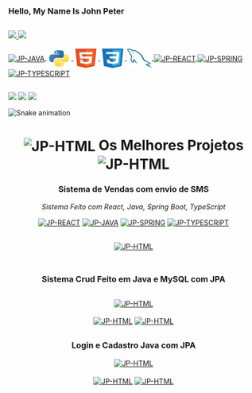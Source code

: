 ### Hello, My Name Is John Peter
##
<div>
	<a href="https://github.com/joaosinho2">
	<img height="220cm" src="https://github-readme-stats.vercel.app/api?username=joaosinho2&show_icons=true&theme=dark&include_all_commits=true&count_private=true"/>
	<img height="250cm" src="https://github-readme-stats.vercel.app/api/top-langs/?username=joaosinho2&layout-compact&langs_count=200&theme=dark"/>
</div>

<div style="display: inline_block"><br>
<img align="center" alt="JP-JAVA" height="40" width="50" src="https://cdn-icons-png.flaticon.com/512/226/226777.png">
    <img align="center" alt="JP-Python" height="40" width="50" src="https://raw.githubusercontent.com/devicons/devicon/master/icons/python/python-original.svg">
  <img align="center" alt="JP-HTML" height="40" width="50" src="https://raw.githubusercontent.com/devicons/devicon/master/icons/html5/html5-original.svg">
  <img align="center" alt="JP-CSS" height="40" width="50" src="https://raw.githubusercontent.com/devicons/devicon/master/icons/css3/css3-original.svg">
  <img align="center" alt="JP-Python" height="40" width="50" src="https://raw.githubusercontent.com/devicons/devicon/master/icons/mysql/mysql-original.svg">
<img align="center" alt="JP-REACT" height="40" width="50" src="https://cdn-icons-png.flaticon.com/512/1126/1126012.png">
<img align="center" alt="JP-SPRING" height="40" width="50" src="https://dzone.com/storage/temp/12434118-spring-boot-logo.png">
<img align="center" alt="JP-TYPESCRIPT" height="40" width="50" src="https://cdn-icons-png.flaticon.com/512/5968/5968381.png">
</div>

##

<div> 
  <a href="#" target="_blank"><img src="https://img.shields.io/badge/YouTube-FF0000?style=for-the-badge&logo=youtube&logoColor=white" target="_blank"></a>
  <a href="#" target="_blank"><img src="https://img.shields.io/badge/-Instagram-%23E4405F?style=for-the-badge&logo=instagram&logoColor=white" target="_blank"></a>
  <a href="#" target="_blank"><img src="https://img.shields.io/badge/-LinkedIn-%230077B5?style=for-the-badge&logo=linkedin&logoColor=white" target="_blank"></a> 
 
  ![Snake animation](https://github.com/joaosinho2/joaosinho2/blob/output/github-contribution-grid-snake.svg)
 
</div>

<div align="center" class="Header">
<h1><img align="center" alt="JP-HTML" height="50" width="50" src="https://cdn-icons-png.flaticon.com/512/6528/6528734.png"> Os Melhores Projetos <img align="center" alt="JP-HTML" height="50" width="50" src="https://cdn-icons-png.flaticon.com/512/6528/6528734.png"></h1>

<h3>Sistema de Vendas com envio de SMS</h3>
<p align="center"> <i> Sistema Feito com React, Java, Spring Boot, TypeScript </i> </p>
<a href="https://github.com/joaosinho2/dsmeta" target="_blank"><img align="center" alt="JP-REACT" height="50" width="50" src="https://cdn-icons-png.flaticon.com/512/1126/1126012.png"></a>
<a href="https://github.com/joaosinho2/dsmeta" target="_blank">
<img align="center" alt="JP-JAVA" height="50" width="50" src="https://cdn-icons-png.flaticon.com/512/226/226777.png"></a>
<a href="https://github.com/joaosinho2/dsmeta" target="_blank"><img align="center" alt="JP-SPRING" height="50" width="50" src="https://dzone.com/storage/temp/12434118-spring-boot-logo.png"></a>
<a href="https://github.com/joaosinho2/dsmeta" target="_blank"><img align="center" alt="JP-TYPESCRIPT" height="50" width="50" src="https://cdn-icons-png.flaticon.com/512/5968/5968381.png"></a>

</div>

##

<div align="center" class="Gallery">

<a href="https://github.com/joaosinho2/dsmeta" target="_blank"><img align="center" alt="JP-HTML" height="600" width="800" src="https://user-images.githubusercontent.com/71307203/204018410-fcabe45b-e02b-4b18-a12d-c785a0b7c78f.png"></a>
<br>
<br>


##

<h3>Sistema Crud Feito em Java e MySQL com JPA </h3>

</div>

##

<div align="center" class="Gallery">

<a href="https://github.com/joaosinho2/sistemacrudcompleto" target="_blank"><img align="center" alt="JP-HTML" height="600" width="800" src="https://user-images.githubusercontent.com/71307203/183532976-c1c54a44-d9df-4417-b2b9-c7feabe1149e.png"></a>
<br>
<br>
<a href="https://github.com/joaosinho2/sistemacrudcompleto" target="_blank"><img align="center" alt="JP-HTML" height="100" width="100" src="https://cdn-icons-png.flaticon.com/512/226/226777.png"></a>
<a href="https://github.com/joaosinho2/sistemacrudcompleto" target="_blank"><img align="center" alt="JP-HTML" height="100" width="100" src="https://cdn-icons-png.flaticon.com/512/5968/5968313.png"></a>

##


<h3>Login e Cadastro Java com JPA</h3>


</div>
	
<div align="center" class="Gallery">

<a href="https://github.com/joaosinho2/Cadastro-e-Login-Java" target="_blank"><img align="center" alt="JP-HTML" height="500" width="450" src="https://user-images.githubusercontent.com/71307203/182462016-8019bbef-3bac-40ca-8846-f9ddcd39dc73.png"></a>
	<br>
	<br>
<a href="https://github.com/joaosinho2/Cadastro-e-Login-Java" target="_blank"><img align="center" alt="JP-HTML" height="100" width="100" src="https://cdn-icons-png.flaticon.com/512/226/226777.png"></a>
<a href="https://github.com/joaosinho2/Cadastro-e-Login-Java" target="_blank"><img align="center" alt="JP-HTML" height="100" width="100" src="https://cdn-icons-png.flaticon.com/512/5968/5968313.png"></a>

##








